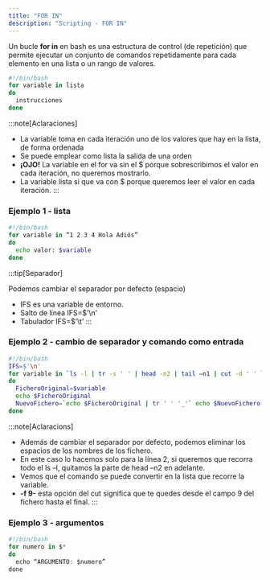 ```yaml
---
title: "FOR IN"  
description: "Scripting - FOR IN"  
---
```


Un bucle **for in** en bash es una estructura de control (de repetición) que permite ejecutar un conjunto de comandos repetidamente para cada elemento en una lista o un rango de valores.

```bash
#!/bin/bash
for variable in lista
do
  instrucciones
done
```
:::note[Aclaraciones]
- La variable toma en cada  iteración uno de los valores que hay en la lista, de forma ordenada
- Se puede emplear como lista la salida de una orden
- **¡OJO!** La variable en el for va sin el $ porque sobrescribimos el valor en cada iteración, no queremos mostrarlo.
- La variable lista si que va con $ porque queremos leer el valor en cada iteración.
:::

### Ejemplo 1 - lista

```bash
#!/bin/bash
for variable in “1 2 3 4 Hola Adiós”
do
  echo valor: $variable 
done
```


:::tip[Separador]

Podemos cambiar el separador por defecto (espacio)

- IFS es una variable de entorno.
- Salto de línea IFS=$’\n’ 
- Tabulador IFS=$’\t’
:::

### Ejemplo 2 - cambio de separador y comando como entrada

```bash
#!/bin/bash
IFS=$'\n'
for variable in `ls -l | tr -s ' ' | head -n2 | tail –n1 | cut -d ' ' `
do
  FicheroOriginal=$variable
  echo $FicheroOriginal
  NuevoFichero=`echo $FicheroOriginal | tr ' ' '_'` echo $NuevoFichero
done
```
:::note[Aclaracions]
- Además de cambiar el separador por defecto, podemos eliminar los espacios de los nombres de los fichero.
- En este caso lo hacemos solo para la línea 2, si queremos que recorra todo el ls –l, quitamos la parte de head –n2 en adelante.
- Vemos que el comando se puede convertir en la lista que recorre la variable.
- **-f 9-** esta opción del cut significa que te quedes desde el campo 9 del fichero hasta el final.
:::

### Ejemplo 3 - argumentos

```js
#!/bin/bash
for numero in $*
do
  echo “ARGUMENTO: $numero” 
done
```